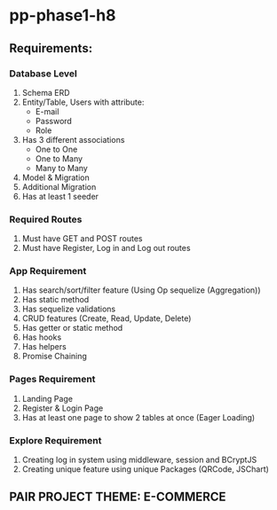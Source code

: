 # pp-phase1-h8

## Requirements:
### Database Level
1. Schema ERD
2. Entity/Table, Users with attribute:
    - E-mail
    - Password
    - Role
3. Has 3 different associations
    - One to One
    - One to Many
    - Many to Many
4. Model & Migration
5. Additional Migration
6. Has at least 1 seeder

### Required Routes
1. Must have GET and POST routes
2. Must have Register, Log in and Log out routes

### App Requirement
1. Has search/sort/filter feature (Using Op sequelize (Aggregation))
2. Has static method
3. Has sequelize validations
4. CRUD features (Create, Read, Update, Delete)
5. Has getter or static method
6. Has hooks
7. Has helpers
8. Promise Chaining

### Pages Requirement
1. Landing Page
2. Register & Login Page
3. Has at least one page to show 2 tables at once (Eager Loading)

### Explore Requirement
1. Creating log in system using middleware, session and BCryptJS
2. Creating unique feature using unique Packages (QRCode, JSChart)

## PAIR PROJECT THEME: E-COMMERCE